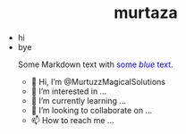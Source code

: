 <h1 align="center" color="blue">murtaza</h1>
<ul><li>hi</li><li>bye</li>
<p>Some Markdown text with <span style="color:blue">some <em>blue</em> text</span>.</p>

  
- 👋 Hi, I’m @MurtuzzMagicalSolutions
- 👀 I’m interested in ...
- 🌱 I’m currently learning ...
- 💞️ I’m looking to collaborate on ...
- 📫 How to reach me ...

<!---
MurtuzzMagicalSolutions/MurtuzzMagicalSolutions is a ✨ special ✨ repository because its `README.md` (this file) appears on your GitHub profile.
You can click the Preview link to take a look at your changes.
--->
